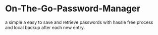# On-The-Go-Password-Manager
a simple a easy to save and retrieve passwords with hassle free process and local backup after each new entry.
